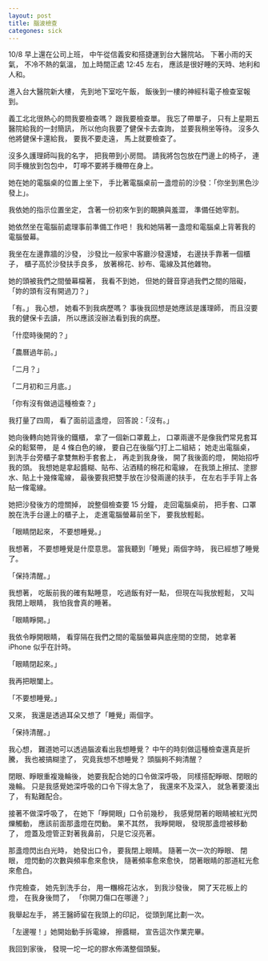 ```yaml
---
layout: post
title: 腦波檢查
categones: sick
---
```


10/8 早上還在公司上班，
中午從信義安和搭捷運到台大醫院站。
下著小雨的天氣，
不冷不熱的氣溫，
加上時間正處 12:45 左右，
應該是很好睡的天時、地利和人和。

進入台大醫院新大樓，
先到地下室吃午飯，
飯後到一樓的神經科電子檢查室報到。

義工北北很熱心的問我要檢查嗎？
跟我要檢查單。
我忘了帶單子，
只有上星期五醫院給我的一封簡訊，
所以他向我要了健保卡去查詢，
並要我稍坐等待。
沒多久他將健保卡還給我，
要我不要走遠，
馬上就要檢查了。

沒多久護理師叫我的名字，
把我帶到小房間。
請我將包包放在門邊上的椅子，
連同手機放到包包中，
叮嚀不要將手機帶在身上。

她在她的電腦桌的位置上坐下，
手比著電腦桌前一盞燈前的沙發：「你坐到黑色沙發上」。

我依她的指示位置坐定，
含著一份初來乍到的靦腆與羞澀，
準備任她宰割。

她依然坐在電腦前處理事前準備工作吧！
我和她隔著一盞燈和電腦桌上背著我的電腦螢幕。

我坐在左邊靠牆的沙發，
沙發比一般家中客廳沙發還矮，
右邊扶手靠著一個櫃子，
櫃子高於沙發扶手良多，
放著棉花、紗布、電線及其他雜物。

她的頭被我們之間螢幕檔著，
我看不到她，
但她的聲音穿過我們之間的阻礙，
「妳的頭有沒有開過刀？」

「有。」
我心想，
她看不到我病歷嗎？
事後我回想是她應該是護理師，
而且沒要我的健保卡去讀，
所以應該沒辦法看到我的病歷。

「什麼時後開的？」

「農曆過年前。」

「二月？」

「二月初和三月底。」

「你有沒有做過這種檢查？」

我打量了四周，
看了面前這盞燈，
回答說：「沒有。」

她向後轉向她背後的鐵櫃，
拿了一個新口罩戴上，
口罩兩邊不是像我們常見套耳朵的鬆緊帶，
是 4 條白色的線，
要自己在後腦勺打上二組結；
她走出電腦桌，
到洗手台旁櫃子拿雙無粉手套套上，
再走到我身後，
開了我後面的燈，
開始招呼我的頭。
我想她是拿起醬糊、貼布、沾酒精的棉花和電線，
在我頭上擦拭、塗膠水、貼上十幾條電線，
最後要我把雙手放在沙發兩邊的扶手，
在左右手手背上各貼一條電線。

她把沙發後方的燈關掉，
說整個檢查要 15 分鐘，
走回電腦桌前，
把手套、口罩脫在洗手台邊上的櫃子上，
走進電腦螢幕前坐下，
要我放輕鬆。

「眼睛閉起來，
不要想睡覺。」

我想著，
不要想睡覺是什麼意思。
當我聽到「睡覺」兩個字時，
我已經想了睡覺了。

「保持清醒。」

我想著，
吃飯前我的確有點睡意，
吃過飯有好一點，
但現在叫我放輕鬆，
又叫我閉上眼睛，
我怕我會真的睡著。

「眼睛睜開。」

我依令睜開眼睛，
看穿隔在我們之間的電腦螢幕與底座間的空間，
她拿著 iPhone 似乎在計時。

「眼睛閉起來。」

我再把眼闔上。

「不要想睡覺。」

又來，
我還是透過耳朵又想了「睡覺」兩個字。

「保持清醒。」

我心想，
難道她可以透過腦波看出我想睡覺？
中午的時刻做這種檢查還真是折騰，
我也被搞糊塗了，
究竟我想不想睡覺？
頭腦夠不夠清醒？

閉眼、睜眼重複幾輪後，
她要我配合她的口令做深呼吸，
同樣搭配睜眼、閉眼的幾輪。
只是我感覺她深呼吸的口令下得太急了，
我還來不及深入，
就急著要淺出了，
有點難配合。

接著不做深呼吸了，
在她下「睜開眼」口令前幾秒，
我感覺閉著的眼睛被紅光閃爍觸動，
應該前面那盞燈在閃動。
果不其然，
我睜開眼，
發現那盞燈被移動了，
燈蓋及燈管正對著我鼻前，
只是它沒亮著。

那盞燈閃出白光時，
她發出口令，
要我閉上眼睛。
隨著一次一次的睜眼、 閉眼，
燈閃動的次數與頻率愈來愈快，
隨著頻率愈來愈快，
閉著眼睛的那道紅光愈來愈白。

作完檢查，
她先到洗手台，
用一糰棉花沾水，
到我沙發後，
開了天花板上的燈，
在我身後問了，
「你開刀傷口在哪邊？」

我舉起左手，
將王醫師留在我頭上的印記，
從頭到尾比劃一次。

「左邊喔！」她開始動手拆電線，
擦醬糊，
宣告這次作業完畢。

我回到家後，
發現一坨一坨的膠水佈滿整個頭髮。
